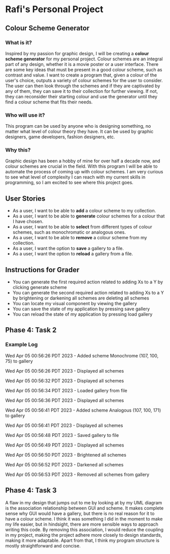 # Rafi's Personal Project
## Colour Scheme Generator

### What is it?
Inspired by my passion for graphic design, I will be creating a **colour scheme generator** for my personal project.
Colour schemes are an integral part of any design, whether it is a movie poster or a user interface. There are some key
ideas that must be present in a good colour scheme, such as contrast and value. I want to create a program that, given 
a colour of the user's choice, outputs a variety of colour schemes for the user to consider. The user can then look
through the schemes and if they are captivated by any of them, they can save it to their collection for further viewing.
If not, they can reconsider their starting colour and use the generator until they find a colour scheme that fits their
needs.

### Who will use it?
This program can be used by anyone who is designing something, no matter what level of colour theory they have. It can 
be used by graphic designers, game developers, fashion designers, etc. 

### Why this?
Graphic design has been a hobby of mine for over half a decade now, and colour schemes are crucial in the field.
With this program I will be able to automate the process of coming up with colour schemes. I am very curious to see what
level of complexity I can reach with my current skills in programming, so I am excited to see where this project goes.

## User Stories
- As a user, I want to be able to **add** a colour scheme to my collection.
- As a user, I want to be able to **generate** colour schemes for a colour that I have chosen.
- As a user, I want to be able to **select** from different types of colour schemes, such as monochromatic or analogous ones.
- As a user, I want to be able to **remove** a colour scheme from my collection.
- As a user, I want the option to **save** a gallery to a file.
- As a user, I want the option to **reload** a gallery from a file.

## Instructions for Grader

- You can generate the first required action related to adding Xs to a Y by clicking generate scheme
- You can generate the second required action related to adding Xs to a Y by brightening or darkening all schemes are deleting all schemes
- You can locate my visual component by viewing the gallery
- You can save the state of my application by pressing save gallery
- You can reload the state of my application by pressing load gallery

## Phase 4: Task 2
### Example Log
Wed Apr 05 00:56:26 PDT 2023 -
Added scheme Monochrome (107, 100, 75) to gallery

Wed Apr 05 00:56:26 PDT 2023 -
Displayed all schemes

Wed Apr 05 00:56:32 PDT 2023 -
Displayed all schemes

Wed Apr 05 00:56:34 PDT 2023 -
Loaded gallery from file

Wed Apr 05 00:56:36 PDT 2023 -
Displayed all schemes

Wed Apr 05 00:56:41 PDT 2023 -
Added scheme Analogous (107, 100, 171) to gallery

Wed Apr 05 00:56:41 PDT 2023 -
Displayed all schemes

Wed Apr 05 00:56:48 PDT 2023 -
Saved gallery to file

Wed Apr 05 00:56:49 PDT 2023 -
Displayed all schemes

Wed Apr 05 00:56:50 PDT 2023 -
Brightened all schemes 

Wed Apr 05 00:56:52 PDT 2023 -
Darkened all schemes

Wed Apr 05 00:56:53 PDT 2023 -
Removed all schemes from gallery

## Phase 4: Task 3
A flaw in my design that jumps out to me by looking at by my UML diagram is the association relationship between GUI
and scheme. It makes complete sense why GUI would have a gallery, but there is no real reason for it to have a colour scheme.
I think it was something I did in the moment to make my life easier, but in hindsight, there are more sensible ways to approach
writing this code. By removing this association, I would reduce the coupling in my project, making the project adhere more 
closely to design standards, making it more adaptable. Apart from that, I think my program structure is mostly straightforward
and concise. 